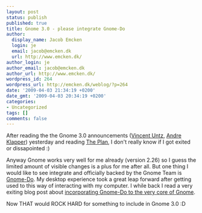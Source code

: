 ```yaml
---
layout: post
status: publish
published: true
title: Gnome 3.0 - please integrate Gnome-Do
author:
  display_name: Jacob Emcken
  login: je
  email: jacob@emcken.dk
  url: http://www.emcken.dk/
author_login: je
author_email: jacob@emcken.dk
author_url: http://www.emcken.dk/
wordpress_id: 264
wordpress_url: http://emcken.dk/weblog/?p=264
date: '2009-04-03 21:34:19 +0200'
date_gmt: '2009-04-03 20:34:19 +0200'
categories:
- Uncategorized
tags: []
comments: false
---
```

After reading the the Gnome 3.0 announcements ([Vincent Untz][1], [Andre Klapper][2]) yesterday and reading [The Plan][3], I don't really know if I got exited or dissapointed :)

Anyway Gnome works very well for me already (version 2.26) so I guess the limited amount of visible changes is a plus for me after all. But one thing I would like to see integrate and officially backed by the Gnome Team is [Gnome-Do][4]. My desktop experience took a great leap forward after getting used to this way of interacting with my computer. I while back I read a very exiting blog post about [incorporating Gnome-Do to the very core of Gnome][5].

Now THAT would ROCK HARD for something to include in Gnome 3.0 :D

[1]: http://www.vuntz.net/journal/post/2009/04/02/A-look-forward-at-GNOME-3.0
[2]: http://blogs.gnome.org/aklapper/2009/04/02/gnome3schedule/
[3]: http://live.gnome.org/ThreePointZero/Plan
[4]: http://do.davebsd.com/
[5]: http://www.cimitan.com/blog/2009/01/31/do-ifying-gtk-30/

